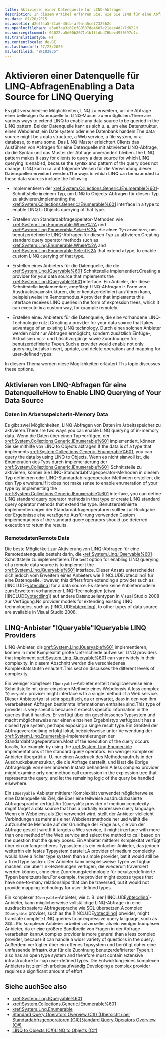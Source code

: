 ```yaml
---
title: Aktivieren einer Datenquelle für LINQ-Abfragen
description: In diesem Artikel erfahren Sie, wie Sie LINQ für eine Abfrage im LINQ-Muster in C# erweitern, mit dem Clients die Abfrage von Datenquellen erleichtert wird.
ms.date: 07/20/2015
ms.assetid: d2ef04a5-31a6-45cb-af9a-a5ce7732662c
ms.openlocfilehash: a3a03aa3c67ef80507de4607e21eee4d247d622d
ms.sourcegitcommit: 04022ca5d00b2074e1b1ffdbd76bec4950697c4c
ms.translationtype: HT
ms.contentlocale: de-DE
ms.lasthandoff: 07/23/2020
ms.locfileid: "87103935"
---
```

# <a name="enabling-a-data-source-for-linq-querying"></a><span data-ttu-id="f91e5-103">Aktivieren einer Datenquelle für LINQ-Abfragen</span><span class="sxs-lookup"><span data-stu-id="f91e5-103">Enabling a Data Source for LINQ Querying</span></span>
<span data-ttu-id="f91e5-104">Es gibt verschiedene Möglichkeiten, LINQ zu erweitern, um die Abfrage einer beliebigen Datenquelle im LINQ-Muster zu ermöglichen.</span><span class="sxs-lookup"><span data-stu-id="f91e5-104">There are various ways to extend LINQ to enable any data source to be queried in the LINQ pattern.</span></span> <span data-ttu-id="f91e5-105">Bei der Datenquelle kann es sich u. a. um eine Datenstruktur, einen Webdienst, ein Dateisystem oder eine Datenbank handeln.</span><span class="sxs-lookup"><span data-stu-id="f91e5-105">The data source might be a data structure, a Web service, a file system, or a database, to name some.</span></span> <span data-ttu-id="f91e5-106">Das LINQ-Muster erleichtert Clients das Ausführen von Abfragen für eine Datenquelle mit aktivierter LINQ-Abfrage, da die Syntax und das Muster der Abfrage unverändert bleiben.</span><span class="sxs-lookup"><span data-stu-id="f91e5-106">The LINQ pattern makes it easy for clients to query a data source for which LINQ querying is enabled, because the syntax and pattern of the query does not change.</span></span> <span data-ttu-id="f91e5-107">LINQ kann u.a. auf folgende Weisen für die Verwendung dieser Datenquellen erweitert werden:</span><span class="sxs-lookup"><span data-stu-id="f91e5-107">The ways in which LINQ can be extended to these data sources include the following:</span></span>  
  
- <span data-ttu-id="f91e5-108">Implementieren der <xref:System.Collections.Generic.IEnumerable%601>-Schnittstelle in einem Typ, um LINQ to Objects-Abfragen für diesen Typ zu aktivieren.</span><span class="sxs-lookup"><span data-stu-id="f91e5-108">Implementing the <xref:System.Collections.Generic.IEnumerable%601> interface in a type to enable LINQ to Objects querying of that type.</span></span>  
  
- <span data-ttu-id="f91e5-109">Erstellen von Standardabfrageoperator-Methoden wie <xref:System.Linq.Enumerable.Where%2A> und <xref:System.Linq.Enumerable.Select%2A>, die einen Typ erweitern, um benutzerdefinierte LINQ-Abfragen für diesen Typ zu aktivieren.</span><span class="sxs-lookup"><span data-stu-id="f91e5-109">Creating standard query operator methods such as <xref:System.Linq.Enumerable.Where%2A> and <xref:System.Linq.Enumerable.Select%2A> that extend a type, to enable custom LINQ querying of that type.</span></span>  
  
- <span data-ttu-id="f91e5-110">Erstellen eines Anbieters für die Datenquelle, die die <xref:System.Linq.IQueryable%601>-Schnittstelle implementiert.</span><span class="sxs-lookup"><span data-stu-id="f91e5-110">Creating a provider for your data source that implements the <xref:System.Linq.IQueryable%601> interface.</span></span> <span data-ttu-id="f91e5-111">Ein Anbieter, der diese Schnittstelle implementiert, empfängt LINQ-Abfragen in Form von Ausdrucksbaumstrukturen, die er benutzerdefiniert ausführen kann, beispielsweise im Remotemodus.</span><span class="sxs-lookup"><span data-stu-id="f91e5-111">A provider that implements this interface receives LINQ queries in the form of expression trees, which it can execute in a custom way, for example remotely.</span></span>  
  
- <span data-ttu-id="f91e5-112">Erstellen eines Anbieters für die Datenquelle, die eine vorhandene LINQ-Technologie nutzt.</span><span class="sxs-lookup"><span data-stu-id="f91e5-112">Creating a provider for your data source that takes advantage of an existing LINQ technology.</span></span> <span data-ttu-id="f91e5-113">Durch einen solchen Anbieter werden nicht nur Abfragen ermöglicht, sondern zusätzlich Einfüge-, Aktualisierungs- und Löschvorgänge sowie Zuordnungen für benutzerdefinierte Typen.</span><span class="sxs-lookup"><span data-stu-id="f91e5-113">Such a provider would enable not only querying, but also insert, update, and delete operations and mapping for user-defined types.</span></span>  
  
 <span data-ttu-id="f91e5-114">In diesem Thema werden diese Möglichkeiten erläutert.</span><span class="sxs-lookup"><span data-stu-id="f91e5-114">This topic discusses these options.</span></span>  
  
## <a name="how-to-enable-linq-querying-of-your-data-source"></a><span data-ttu-id="f91e5-115">Aktivieren von LINQ-Abfragen für eine Datenquelle</span><span class="sxs-lookup"><span data-stu-id="f91e5-115">How to Enable LINQ Querying of Your Data Source</span></span>  
  
### <a name="in-memory-data"></a><span data-ttu-id="f91e5-116">Daten im Arbeitsspeicher</span><span class="sxs-lookup"><span data-stu-id="f91e5-116">In-Memory Data</span></span>  
 <span data-ttu-id="f91e5-117">Es gibt zwei Möglichkeiten, LINQ-Abfragen von Daten im Arbeitsspeicher zu aktivieren.</span><span class="sxs-lookup"><span data-stu-id="f91e5-117">There are two ways you can enable LINQ querying of in-memory data.</span></span> <span data-ttu-id="f91e5-118">Wenn die Daten über einen Typ verfügen, der <xref:System.Collections.Generic.IEnumerable%601> implementiert, können Sie sie mithilfe von LINQ to Objects abfragen.</span><span class="sxs-lookup"><span data-stu-id="f91e5-118">If the data is of a type that implements <xref:System.Collections.Generic.IEnumerable%601>, you can query the data by using LINQ to Objects.</span></span> <span data-ttu-id="f91e5-119">Wenn es nicht sinnvoll ist, die Enumeration des Typs durch Implementierung der <xref:System.Collections.Generic.IEnumerable%601>-Schnittstelle zu aktivieren, können Sie LINQ-Standardabfrageoperator-Methoden in diesem Typ definieren oder LINQ-Standardabfrageoperator-Methoden erstellen, die den Typ erweitern.</span><span class="sxs-lookup"><span data-stu-id="f91e5-119">If it does not make sense to enable enumeration of your type by implementing the <xref:System.Collections.Generic.IEnumerable%601> interface, you can define LINQ standard query operator methods in that type or create LINQ standard query operator methods that extend the type.</span></span> <span data-ttu-id="f91e5-120">Benutzerdefinierte Implementierungen der Standardabfrageoperatoren sollten zur Rückgabe der Ergebnisse eine verzögerte Ausführung verwenden.</span><span class="sxs-lookup"><span data-stu-id="f91e5-120">Custom implementations of the standard query operators should use deferred execution to return the results.</span></span>  
  
### <a name="remote-data"></a><span data-ttu-id="f91e5-121">Remotedaten</span><span class="sxs-lookup"><span data-stu-id="f91e5-121">Remote Data</span></span>  
 <span data-ttu-id="f91e5-122">Die beste Möglichkeit zur Aktivierung von LINQ-Abfragen für eine Remotedatenquelle besteht darin, die <xref:System.Linq.IQueryable%601>-Schnittstelle zu implementieren.</span><span class="sxs-lookup"><span data-stu-id="f91e5-122">The best option for enabling LINQ querying of a remote data source is to implement the <xref:System.Linq.IQueryable%601> interface.</span></span> <span data-ttu-id="f91e5-123">Dieser Ansatz unterscheidet sich jedoch vom Erweitern eines Anbieters wie [!INCLUDE[vbtecdlinq](~/includes/vbtecdlinq-md.md)] für eine Datenquelle.</span><span class="sxs-lookup"><span data-stu-id="f91e5-123">However, this differs from extending a provider such as [!INCLUDE[vbtecdlinq](~/includes/vbtecdlinq-md.md)] for a data source.</span></span> <span data-ttu-id="f91e5-124">Es stehen keine Anbietermodelle zum Erweitern vorhandener LINQ-Technologien (etwa [!INCLUDE[vbtecdlinq](~/includes/vbtecdlinq-md.md)]) auf andere Datenquellentypen in Visual Studio 2008 zur Verfügung.</span><span class="sxs-lookup"><span data-stu-id="f91e5-124">No provider models for extending existing LINQ technologies, such as [!INCLUDE[vbtecdlinq](~/includes/vbtecdlinq-md.md)], to other types of data source are available in Visual Studio 2008.</span></span>
  
## <a name="iqueryable-linq-providers"></a><span data-ttu-id="f91e5-125">LINQ-Anbieter "IQueryable"</span><span class="sxs-lookup"><span data-stu-id="f91e5-125">IQueryable LINQ Providers</span></span>  
 <span data-ttu-id="f91e5-126">LINQ-Anbieter, die <xref:System.Linq.IQueryable%601> implementieren, können in ihrer Komplexität große Unterschiede aufweisen.</span><span class="sxs-lookup"><span data-stu-id="f91e5-126">LINQ providers that implement <xref:System.Linq.IQueryable%601> can vary widely in their complexity.</span></span> <span data-ttu-id="f91e5-127">In diesem Abschnitt werden die verschiedenen Komplexitätsstufen erläutert.</span><span class="sxs-lookup"><span data-stu-id="f91e5-127">This section discusses the different levels of complexity.</span></span>  
  
 <span data-ttu-id="f91e5-128">Ein weniger komplexer `IQueryable`-Anbieter erstellt möglicherweise eine Schnittstelle mit einer einzelnen Methode eines Webdiensts.</span><span class="sxs-lookup"><span data-stu-id="f91e5-128">A less complex `IQueryable` provider might interface with a single method of a Web service.</span></span> <span data-ttu-id="f91e5-129">Dieser Anbietertyp ist sehr spezifisch, da er erwartet, dass in den von ihm verarbeiteten Abfragen bestimmte Informationen enthalten sind.</span><span class="sxs-lookup"><span data-stu-id="f91e5-129">This type of provider is very specific because it expects specific information in the queries that it handles.</span></span> <span data-ttu-id="f91e5-130">Er verfügt über ein geschlossenes Typsystem und macht möglicherweise nur einen einzelnen Ergebnistyp verfügbar.</span><span class="sxs-lookup"><span data-stu-id="f91e5-130">It has a closed type system, perhaps exposing a single result type.</span></span> <span data-ttu-id="f91e5-131">Ein Großteil der Abfrageverarbeitung erfolgt lokal, beispielsweise unter Verwendung der <xref:System.Linq.Enumerable>-Implementierungen der Standardabfrageoperatoren.</span><span class="sxs-lookup"><span data-stu-id="f91e5-131">Most of the execution of the query occurs locally, for example by using the <xref:System.Linq.Enumerable> implementations of the standard query operators.</span></span> <span data-ttu-id="f91e5-132">Ein weniger komplexer Anbieter überprüft u. U. nur einen Ausdruck des Methodenaufrufs in der Ausdrucksbaumstruktur, die die Abfrage darstellt, und lässt die übrige Abfragelogik von einer anderen Instanz behandeln.</span><span class="sxs-lookup"><span data-stu-id="f91e5-132">A less complex provider might examine only one method call expression in the expression tree that represents the query, and let the remaining logic of the query be handled elsewhere.</span></span>  
  
 <span data-ttu-id="f91e5-133">Ein `IQueryable`-Anbieter mittlerer Komplexität verwendet möglicherweise eine Datenquelle als Ziel, die über eine teilweise ausdrucksbasierte Abfragesprache verfügt.</span><span class="sxs-lookup"><span data-stu-id="f91e5-133">An `IQueryable` provider of medium complexity might target a data source that has a partially expressive query language.</span></span> <span data-ttu-id="f91e5-134">Wenn ein Webdienst als Ziel verwendet wird, stellt der Anbieter vielleicht Verbindungen zu mehr als einer Webdienstmethode her und wählt die aufzurufende Methode auf der Grundlage der Frage aus, die von der Abfrage gestellt wird.</span><span class="sxs-lookup"><span data-stu-id="f91e5-134">If it targets a Web service, it might interface with more than one method of the Web service and select the method to call based on the question that the query poses.</span></span> <span data-ttu-id="f91e5-135">Ein Anbieter mittlerer Komplexität verfügt über ein umfangreicheres Typsystem als ein einfacher Anbieter, das jedoch weiterhin ein festes Typsystem darstellt.</span><span class="sxs-lookup"><span data-stu-id="f91e5-135">A provider of medium complexity would have a richer type system than a simple provider, but it would still be a fixed type system.</span></span> <span data-ttu-id="f91e5-136">Der Anbieter kann beispielsweise Typen verfügbar machen, die über 1:n-Beziehungen verfügen, die wiederum traversiert werden können, ohne eine Zuordnungstechnologie für benutzerdefinierte Typen bereitzustellen.</span><span class="sxs-lookup"><span data-stu-id="f91e5-136">For example, the provider might expose types that have one-to-many relationships that can be traversed, but it would not provide mapping technology for user-defined types.</span></span>  
  
 <span data-ttu-id="f91e5-137">Ein komplexer `IQueryable`-Anbieter, wie z. B. der [!INCLUDE[vbtecdlinq](~/includes/vbtecdlinq-md.md)]-Anbieter, kann möglicherweise vollständige LINQ-Abfragen in eine ausdrucksbasierte Abfragesprache wie SQL übersetzen.</span><span class="sxs-lookup"><span data-stu-id="f91e5-137">A complex `IQueryable` provider, such as the [!INCLUDE[vbtecdlinq](~/includes/vbtecdlinq-md.md)] provider, might translate complete LINQ queries to an expressive query language, such as SQL.</span></span> <span data-ttu-id="f91e5-138">Ein komplexer Anbieter arbeitet universeller als ein weniger komplexer Anbieter, da er eine größere Bandbreite von Fragen in der Abfrage verarbeiten kann.</span><span class="sxs-lookup"><span data-stu-id="f91e5-138">A complex provider is more general than a less complex provider, because it can handle a wider variety of questions in the query.</span></span> <span data-ttu-id="f91e5-139">Außerdem verfügt er über ein offenes Typsystem und benötigt daher eine umfassende Infrastruktur für die Zuordnung benutzerdefinierter Typen.</span><span class="sxs-lookup"><span data-stu-id="f91e5-139">It also has an open type system and therefore must contain extensive infrastructure to map user-defined types.</span></span> <span data-ttu-id="f91e5-140">Die Entwicklung eines komplexen Anbieters ist ziemlich arbeitsaufwändig.</span><span class="sxs-lookup"><span data-stu-id="f91e5-140">Developing a complex provider requires a significant amount of effort.</span></span>  
  
## <a name="see-also"></a><span data-ttu-id="f91e5-141">Siehe auch</span><span class="sxs-lookup"><span data-stu-id="f91e5-141">See also</span></span>

- <xref:System.Linq.IQueryable%601>
- <xref:System.Collections.Generic.IEnumerable%601>
- <xref:System.Linq.Enumerable>
- [<span data-ttu-id="f91e5-142">Standard Query Operators Overview (C#) (Übersicht über Standardabfrageoperatoren (C#))</span><span class="sxs-lookup"><span data-stu-id="f91e5-142">Standard Query Operators Overview (C#)</span></span>](./standard-query-operators-overview.md)
- [<span data-ttu-id="f91e5-143">LINQ to Objects (C#)</span><span class="sxs-lookup"><span data-stu-id="f91e5-143">LINQ to Objects (C#)</span></span>](./linq-to-objects.md)
